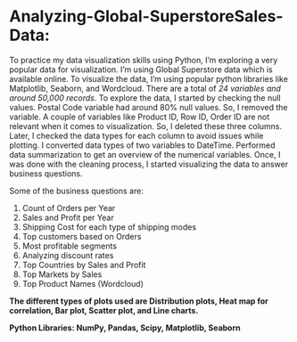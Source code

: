 # Analyzing-Global-SuperstoreSales-Data:

To practice my data visualization skills using Python, I’m exploring a very popular data for visualization. I’m using Global Superstore data which is available online. To visualize the data, I’m using popular python libraries like Matplotlib, Seaborn, and Wordcloud. There are a total of *24 variables and around 50,000 records*. To explore the data, I started by checking the null values. Postal Code variable had around 80% null values. So, I removed the variable. A couple of variables like Product ID, Row ID, Order ID are not relevant when it comes to visualization. So, I deleted these three columns. Later, I checked the data types for each column to avoid issues while plotting. I converted data types of two variables to DateTime. Performed data summarization to get an overview of the numerical variables. Once, I was done with the cleaning process, I started visualizing the data to answer business questions.


Some of the business questions are:
1. Count of Orders per Year
2. Sales and Profit per Year
3. Shipping Cost for each type of shipping modes
4. Top customers based on Orders
5. Most profitable segments
6. Analyzing discount rates
7. Top Countries by Sales and Profit
8. Top Markets by Sales
9. Top Product Names (Wordcloud)


**The different types of plots used are Distribution plots, Heat map for correlation, Bar plot, Scatter plot, and Line charts.**


**Python Libraries: NumPy, Pandas, Scipy, Matplotlib, Seaborn**



